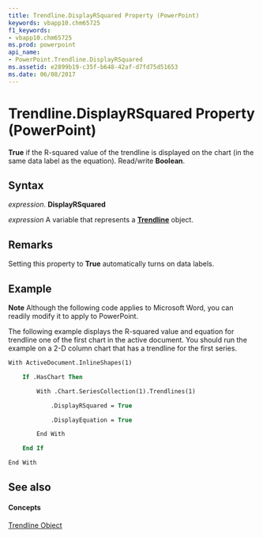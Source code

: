 ```yaml
---
title: Trendline.DisplayRSquared Property (PowerPoint)
keywords: vbapp10.chm65725
f1_keywords:
- vbapp10.chm65725
ms.prod: powerpoint
api_name:
- PowerPoint.Trendline.DisplayRSquared
ms.assetid: e2899b19-c35f-b648-42af-d7fd75d51653
ms.date: 06/08/2017
---
```



# Trendline.DisplayRSquared Property (PowerPoint)

 **True** if the R-squared value of the trendline is displayed on the chart (in the same data label as the equation). Read/write **Boolean**.


## Syntax

 _expression_. **DisplayRSquared**

 _expression_ A variable that represents a **[Trendline](PowerPoint.Trendline.md)** object.


## Remarks

Setting this property to  **True** automatically turns on data labels.


## Example




 **Note**  Although the following code applies to Microsoft Word, you can readily modify it to apply to PowerPoint.

The following example displays the R-squared value and equation for trendline one of the first chart in the active document. You should run the example on a 2-D column chart that has a trendline for the first series.




```vb
With ActiveDocument.InlineShapes(1)

    If .HasChart Then

        With .Chart.SeriesCollection(1).Trendlines(1)

            .DisplayRSquared = True

            .DisplayEquation = True

        End With

    End If

End With


```


## See also


#### Concepts


[Trendline Object](PowerPoint.Trendline.md)

